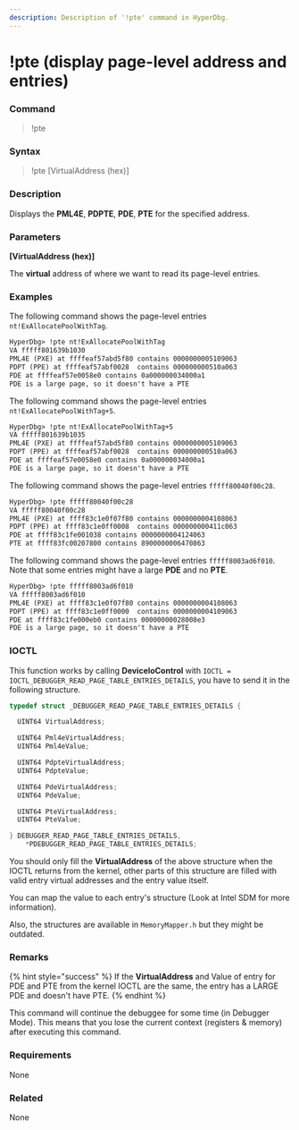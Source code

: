```yaml
---
description: Description of '!pte' command in HyperDbg.
---
```


# !pte (display page-level address and entries)

### Command

> !pte

### Syntax

> !pte \[VirtualAddress (hex)]

### Description

Displays the **PML4E**, **PDPTE**, **PDE**, **PTE** for the specified address.

### Parameters

**\[VirtualAddress (hex)]**

The **virtual** address of where we want to read its page-level entries.

### Examples

The following command shows the page-level entries `nt!ExAllocatePoolWithTag`.

```diff
HyperDbg> !pte nt!ExAllocatePoolWithTag
VA fffff801639b1030
PML4E (PXE) at ffffeaf57abd5f80 contains 0000000005109063
PDPT (PPE) at ffffeaf57abf0028  contains 000000000510a063
PDE at ffffeaf57e0058e0 contains 0a000000034000a1
PDE is a large page, so it doesn't have a PTE
```

The following command shows the page-level entries `nt!ExAllocatePoolWithTag+5`.

```diff
HyperDbg> !pte nt!ExAllocatePoolWithTag+5
VA fffff801639b1035
PML4E (PXE) at ffffeaf57abd5f80 contains 0000000005109063
PDPT (PPE) at ffffeaf57abf0028  contains 000000000510a063
PDE at ffffeaf57e0058e0 contains 0a000000034000a1
PDE is a large page, so it doesn't have a PTE
```

The following command shows the page-level entries `fffff80040f00c28`.

```diff
HyperDbg> !pte fffff80040f00c28
VA fffff80040f00c28
PML4E (PXE) at ffff83c1e0f07f80 contains 0000000004108063
PDPT (PPE) at ffff83c1e0ff0008  contains 000000000411c063
PDE at ffff83c1fe001038 contains 0000000004124063
PTE at ffff83fc00207800 contains 8900000006470863
```

The following command shows the page-level entries `fffff8003ad6f010`. Note that some entries might have a large **PDE** and no **PTE**.

```diff
HyperDbg> !pte fffff8003ad6f010
VA fffff8003ad6f010
PML4E (PXE) at ffff83c1e0f07f80 contains 0000000004108063
PDPT (PPE) at ffff83c1e0ff0000  contains 0000000004109063
PDE at ffff83c1fe000eb0 contains 00000000028008e3
PDE is a large page, so it doesn't have a PTE
```

### IOCTL

This function works by calling **DeviceIoControl** with `IOCTL = IOCTL_DEBUGGER_READ_PAGE_TABLE_ENTRIES_DETAILS`, you have to send it in the following structure.

```c
typedef struct _DEBUGGER_READ_PAGE_TABLE_ENTRIES_DETAILS {

  UINT64 VirtualAddress;

  UINT64 Pml4eVirtualAddress;
  UINT64 Pml4eValue;

  UINT64 PdpteVirtualAddress;
  UINT64 PdpteValue;

  UINT64 PdeVirtualAddress;
  UINT64 PdeValue;

  UINT64 PteVirtualAddress;
  UINT64 PteValue;

} DEBUGGER_READ_PAGE_TABLE_ENTRIES_DETAILS,
    *PDEBUGGER_READ_PAGE_TABLE_ENTRIES_DETAILS;
```

You should only fill the **VirtualAddress** of the above structure when the IOCTL returns from the kernel, other parts of this structure are filled with valid entry virtual addresses and the entry value itself.

You can map the value to each entry's structure (Look at Intel SDM for more information).

Also, the structures are available in `MemoryMapper.h` but they might be outdated.

### Remarks

{% hint style="success" %}
If the **VirtualAddress** and Value of entry for PDE and PTE from the kernel IOCTL are the same, the entry has a LARGE PDE and doesn't have PTE.
{% endhint %}

This command will continue the debuggee for some time (in Debugger Mode). This means that you lose the current context (registers & memory) after executing this command.

### Requirements

None

### Related

None
